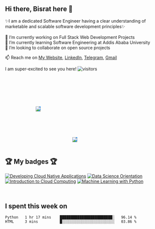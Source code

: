 ## Hi there, Bisrat here 👋

✨I am a dedicated Software Engineer having a clear understanding of marketable and scalable software development principles✨ <br /> <br />
🔭 I’m currently working on Full Stack Web Development Projects <br />
🌱 I’m currently learning Software Engineering at Addis Ababa University<br />
👯 I’m looking to collaborate on open source projects<br />
<!--⚡ Fun fact-->

📫 Reach me on <a href="https://bisrat-walle.netlify.app" target="_blank">My Website</a>, <a href="https://linkedin.com/in/bisrat-walle" target="_blank">LinkedIn</a>, <a href="https://t.me/bisratu" target="_blank">Telegram</a>, <a href="mailto:bisratwalle3@gmail.com" target="_blank">Gmail</a> 

I am super-excited to see you here!  ![visitors](https://visitor-badge.glitch.me/badge?page_id=${bisrat-walle}.${bisrat-walle})


<div width="100%" class="flex-container"><!-- .element: style="display: flex; flex-direction: row; flex-wrap:wrap; justify-content: space-between" -->

       
<img style="background-color:dodgerblue;margin:100px" src="https://github-readme-stats.vercel.app/api/top-langs?username=bisrat-walle&show_icons=true&hide_border=true&&count_private=true&include_all_commits=true&bg_color=1a1b27&text_color=1bbdab" /> 
  
       
<img style="background-color:dodgerblue" src="https://github-readme-stats.vercel.app/api?username=bisrat-walle&show_icons=true&hide_border=true&&count_private=true&include_all_commits=true&bg_color=1a1b27&text_color=1bbdab" />


</div>

<br />

## 🏆 My badges 🏆

<!--START_SECTION:badges-->
[![Developing Cloud Native Applications](https://images.credly.com/size/110x110/images/3545154f-08b4-4f6f-9592-c356d7108965/Developing_Cloud_Native_Applications.png)](http://www.credly.com/badges/ee394896-bc8d-40f6-be34-658fdc3da0ad "Developing Cloud Native Applications")
[![Data Science Orientation](https://images.credly.com/size/110x110/images/5fc2d535-e716-46c4-881a-f4822b8da0e5/Cognitive_Class_-_What_is_Data_Science.png)](http://www.credly.com/badges/69197986-cc63-4c78-b7e2-1122726289b3 "Data Science Orientation")
[![Introduction to Cloud Computing](https://images.credly.com/size/110x110/images/2d178f89-4816-4190-8c4a-3bdbfec9db01/Dev_Skills_Network_-_Cloud_Computing_Core.png)](http://www.credly.com/badges/0d88dfcf-075a-404c-b8fc-c4d01d3d32e1 "Introduction to Cloud Computing")
[![Machine Learning with Python](https://images.credly.com/size/110x110/images/5ae9bf9e-da6e-4cec-82eb-d2b4cfea9751/Machine_Learning_with_Python.png)](http://www.credly.com/badges/4a2bbe63-4236-49db-802e-e8e76b2d95ec "Machine Learning with Python")
<!--END_SECTION:badges-->

<br />

## I spent this week on
<!--START_SECTION:waka-->

```text
Python   1 hr 17 mins    ████████████████████████░   96.14 %
HTML     3 mins          █░░░░░░░░░░░░░░░░░░░░░░░░   03.86 %
```

<!--END_SECTION:waka-->



<!--
**bisrat-walle/bisrat-walle** is a ✨ _special_ ✨ repository because its `README.md` (this file) appears on your GitHub profile.

Here are some ideas to get you started:

- 🤔 I’m looking for help with ...
- 💬 Ask me about ...
- 😄 Pronouns: ...
- ⚡ Fun fact: ...
-->
